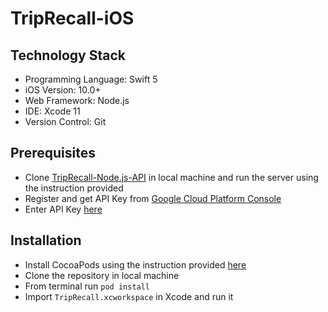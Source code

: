 # TripRecall-iOS

## Technology Stack
- Programming Language: Swift 5
- iOS Version: 10.0+
- Web Framework: Node.js
- IDE: Xcode 11
- Version Control: Git

## Prerequisites
- Clone [TripRecall-Node.js-API](https://github.com/patelbhavya14/TripRecall-Node.js-API) in local machine and run the server using the instruction provided
- Register and get API Key from [Google Cloud Platform Console](https://console.cloud.google.com/apis/credentials)
- Enter API Key [here](https://github.com/patelbhavya14/TripRecall-iOS/blob/master/TripRecall/AppDelegate.swift#L33)

## Installation
- Install CocoaPods using the instruction provided [here](https://cocoapods.org/)
- Clone the repository in local machine
- From terminal run `pod install`
- Import `TripRecall.xcworkspace` in Xcode and run it
